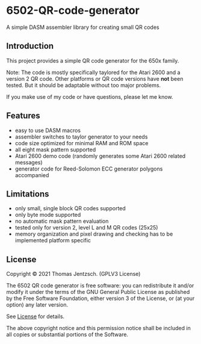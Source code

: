 # 6502-QR-code-generator
A simple DASM assembler library for creating small QR codes

## Introduction
This project provides a simple QR code generator for the 650x family. 

Note: 
The code is mostly specifically taylored for the Atari 2600 and a version 2 QR code. Other platforms or QR code versions have **not** been tested. But it should be adaptable without too major problems.

If you make use of my code or have questions, please let me know.

## Features
- easy to use DASM macros
- assembler switches to taylor generator to your needs
- code size optimized for minimal RAM and ROM space 
- all eight mask pattern supported
- Atari 2600 demo code (randomly generates some Atari 2600 related messages)
- generator code for Reed-Solomon ECC generator polygons accompanied

## Limitations
- only small, single block QR codes supported
- only byte mode supported
- no automatic mask pattern evaluation
- tested only for version 2, level L and M QR codes (25x25)
- memory organization and pixel drawing and checking has to be implemented platform specific

## License
Copyright © 2021 Thomas Jentzsch. (GPLV3 License)

The 6502 QR code generator is free software: you can redistribute it and/or modify it under the terms of the GNU General Public License as published by the Free Software Foundation, either version 3 of the License, or (at your option) any later version.

See [License](https://github.com/thrust26/6502-QR-code-generator/blob/master/LICENSE) for details.

The above copyright notice and this permission notice shall be included in all copies or substantial portions of the Software.
